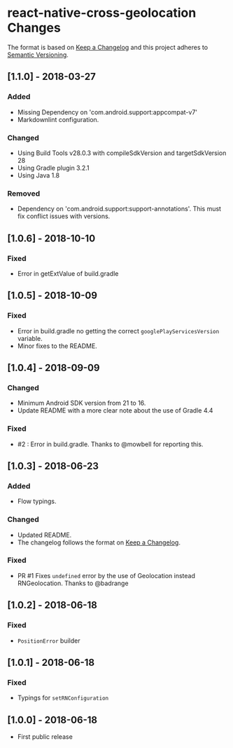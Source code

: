 # react-native-cross-geolocation Changes

The format is based on [Keep a Changelog](http://keepachangelog.com/en/1.0.0/) and this project adheres to [Semantic Versioning](http://semver.org/spec/v2.0.0.html).

## \[1.1.0] - 2018-03-27

### Added

- Missing Dependency on 'com.android.support:appcompat-v7'
- Markdownlint configuration.

### Changed

- Using Build Tools v28.0.3 with compileSdkVersion and targetSdkVersion 28
- Using Gradle plugin 3.2.1
- Using Java 1.8

### Removed

- Dependency on 'com.android.support:support-annotations'. This must fix conflict issues with versions.

## \[1.0.6] - 2018-10-10

### Fixed

- Error in getExtValue of build.gradle

## \[1.0.5] - 2018-10-09

### Fixed

- Error in build.gradle no getting the correct `googlePlayServicesVersion` variable.
- Minor fixes to the README.

## \[1.0.4] - 2018-09-09

### Changed

- Minimum Android SDK version from 21 to 16.
- Update README with a more clear note about the use of Gradle 4.4

### Fixed

- #2 : Error in build.gradle. Thanks to @mowbell for reporting this.

## \[1.0.3] - 2018-06-23

### Added

- Flow typings.

### Changed

- Updated README.
- The changelog follows the format on [Keep a Changelog](http://keepachangelog.com/en/1.0.0/).

### Fixed

- PR #1 Fixes `undefined` error by the use of Geolocation instead RNGeolocation. Thanks to @badrange

## \[1.0.2] - 2018-06-18

### Fixed

- `PositionError` builder

## \[1.0.1] - 2018-06-18

### Fixed

- Typings for `setRNConfiguration`

## [1.0.0] - 2018-06-18

- First public release
